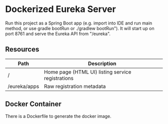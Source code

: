 # Dockerized Eureka Server

Run this project as a Spring Boot app (e.g. import into IDE and run
main method, or use gradle bootRun or ./gradlew bootRun"). It will start up on port
8761 and serve the Eureka API from "/eureka".

## Resources

| Path             | Description  |
|------------------|--------------|
| /                        | Home page (HTML UI) listing service registrations          |
| /eureka/apps         | Raw registration metadata |

## Docker Container

There is a Dockerfile to generate the docker image.

